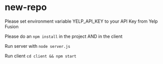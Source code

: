 # new-repo

Please set environment variable YELP_API_KEY to your API Key from Yelp Fusion

Please do an `npm install` in the project AND in the client

Run server with `node server.js`

Run client `cd client && npm start`
